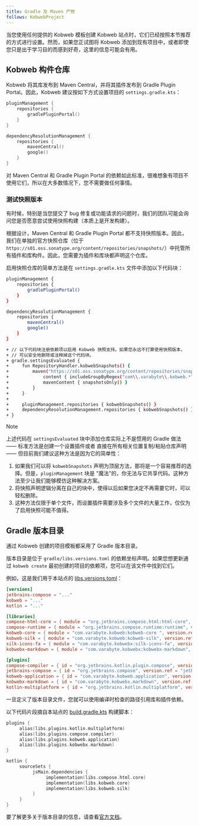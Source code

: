 ```yaml
---
title: Gradle 及 Maven 产物
follows: KobwebProject
---
```


当您使用任何提供的 Kobweb 模板创建 Kobweb 站点时，它们已经按照本节推荐的方式进行设置。然而，如果您正试图将 Kobweb 添加到现有项目中，或者即使您只是出于学习目的而感到好奇，这里的信息可能会有用。

## Kobweb 构件仓库

Kobweb 将其库发布到 Maven Central，并将其插件发布到 Gradle Plugin Portal。因此，Kobweb 建议按如下方式设置项目的 `settings.gradle.kts`：

```kotlin
pluginManagement {
    repositories {
        gradlePluginPortal()
    }
}

dependencyResolutionManagement {
    repositories {
        mavenCentral()
        google()
    }
}
```

对 Maven Central 和 Gradle Plugin Portal 的依赖如此标准，很难想象有项目不使用它们，所以在大多数情况下，您不需要做任何事情。

### 测试快照版本

有时候，特别是当您提交了 bug 修复或功能请求的问题时，我们的团队可能会询问您是否愿意尝试使用快照构建（本质上是开发构建）。

根据设计，Maven Central 和 Gradle Plugin Portal 都不支持快照版本。因此，我们在单独的官方快照仓库（位于 `https://s01.oss.sonatype.org/content/repositories/snapshots/`）中托管所有插件和库构件。因此，您需要为插件和库块都声明这个仓库。

启用快照仓库的简单方法是在 `settings.gradle.kts` 文件中添加以下代码块：

```bash
pluginManagement {
    repositories {
        gradlePluginPortal()
    }
}

dependencyResolutionManagement {
    repositories {
        mavenCentral()
        google()
    }
}

+ // 以下代码块注册依赖项以启用 Kobweb 快照支持。如果您永远不打算使用快照版本，
+ // 可以安全地删除或注释掉这个代码块。
+ gradle.settingsEvaluated {
+     fun RepositoryHandler.kobwebSnapshots() {
+         maven("https://s01.oss.sonatype.org/content/repositories/snapshots/") {
+             content { includeGroupByRegex("com\\.varabyte\\.kobweb.*") }
+             mavenContent { snapshotsOnly() }
+         }
+     }
+
+     pluginManagement.repositories { kobwebSnapshots() }
+     dependencyResolutionManagement.repositories { kobwebSnapshots() }
+ }
```

> [!NOTE]
> 上述代码在 `settingsEvaluated` 块中添加仓库实际上不是惯用的 Gradle 做法 —— 标准方法是创建一个设置插件或者
> 直接在所有相关位置复制/粘贴仓库声明 —— 但目前我们建议这种方法是因为它的简单性：
>
> 1. 如果我们可以将 `kobwebSnapshots` 声明为顶层方法，那将是一个容易推荐的选择。但是，`pluginManagement` 块是
>    "魔法"的，你无法与它共享代码。这种方法至少让我们能够模仿这种解决方案。
> 2. 将快照声明逻辑分离在自己的块中，使得以后如果您决定不再需要它时，可以轻松删除。
> 3. 这种方法仅限于单个文件，而设置插件需要涉及多个文件的大量工作，仅仅为了启用快照可能不值得。

## Gradle 版本目录

通过 Kobweb 创建的项目模板都采用了 Gradle 版本目录。

版本目录是位于 `gradle/libs.versions.toml` 的依赖坐标声明。如果您想更新通过 `kobweb create` 最初创建的项目的依赖项，您可以在该文件中找到它们。

例如，这是我们用于本站点的 [libs.versions.toml](https://github.com/varabyte/kobweb-site/blob/main/gradle/libs.versions.toml)：

```toml
[versions]
jetbrains-compose = "..."
kobweb = "..."
kotlin = "..."

[libraries]
compose-html-core = { module = "org.jetbrains.compose.html:html-core", version.ref = "jetbrains-compose" }
compose-runtime = { module = "org.jetbrains.compose.runtime:runtime", version.ref = "jetbrains-compose" }
kobweb-core = { module = "com.varabyte.kobweb:kobweb-core ", version.ref = "kobweb" }
kobweb-silk = { module = "com.varabyte.kobweb:kobweb-silk", version.ref = "kobweb" }
silk-icons-fa = { module = "com.varabyte.kobwebx:silk-icons-fa", version.ref = "kobweb" }
kobwebx-markdown = { module = "com.varabyte.kobwebx:kobwebx-markdown", version.ref = "kobweb" }

[plugins]
compose-compiler = { id = "org.jetbrains.kotlin.plugin.compose", version.ref = "kotlin" }
jetbrains-compose = { id = "org.jetbrains.compose", version.ref = "jetbrains-compose" }
kobweb-application = { id = "com.varabyte.kobweb.application", version.ref = "kobweb" }
kobwebx-markdown = { id = "com.varabyte.kobwebx.markdown", version.ref = "kobweb" }
kotlin-multiplatform = { id = "org.jetbrains.kotlin.multiplatform", version.ref = "kotlin" }
```

一旦定义了版本目录文件，您就可以使用编译时检查的路径引用库和插件依赖。

以下代码片段摘自本站点的 [build.gradle.kts](https://github.com/varabyte/kobweb-site/blob/main/site/build.gradle.kts) 构建脚本：

```kotlin
plugins {
     alias(libs.plugins.kotlin.multiplatform)
     alias(libs.plugins.compose.compiler)
     alias(libs.plugins.kobweb.application)
     alias(libs.plugins.kobwebx.markdown)
}

kotlin {
     sourceSets {
          jsMain.dependencies {
               implementation(libs.compose.html.core)
               implementation(libs.kobweb.core)
               implementation(libs.kobweb.silk)
          }
     }
}
```

要了解更多关于版本目录的信息，请查看[官方文档](https://docs.gradle.org/current/userguide/version_catalogs.html)。
